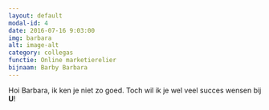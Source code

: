 ```yaml
---
layout: default
modal-id: 4
date: 2016-07-16 9:03:00
img: barbara
alt: image-alt
category: collegas
functie: Online marketierelier
bijnaam: Barby Barbara
---
```


Hoi Barbara, ik ken je niet zo goed. Toch wil ik je wel veel succes wensen bij **U**!


